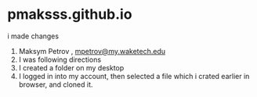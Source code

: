 # pmaksss.github.io
i made changes
1. Maksym Petrov , mpetrov@my.waketech.edu
2. I  was following directions
3. I created a folder on my desktop
4. I logged in into my account, then selected a file which i crated earlier in browser, and cloned it.
